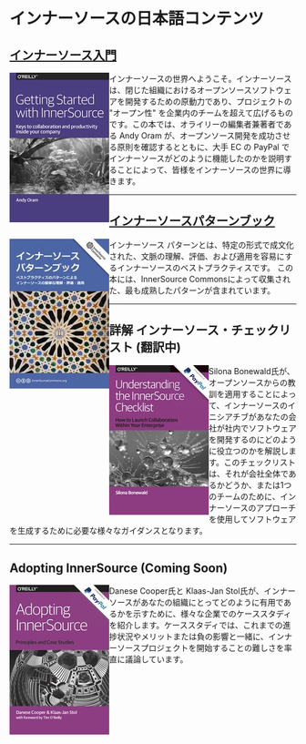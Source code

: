 # インナーソースの日本語コンテンツ

## [インナーソース入門](https://innersourcecommons.gitbook.io/books/v/getting-started-with-innersource/)

[<img src="./getting-started-with-innersource-cover-thumb.jpg" style="float:left" />](https://innersourcecommons.gitbook.io/books/v/getting-started-with-innersource/)

インナーソースの世界へようこそ。インナーソースは、閉じた組織におけるオープンソースソフトウェアを開発するための原動力であり、プロジェクトの "オープン性" を企業内のチームを超えて広げるものです。この本では、オライリーの編集者兼著者である Andy Oram が、オープンソース開発を成功させる原則を確認するとともに、大手 EC の PayPal でインナーソースがどのように機能したのかを説明することによって、皆様をインナーソースの世界に導きます。

---

## [インナーソースパターンブック](https://patterns.innersourcecommons.org/v/ja/)

[<img src="./innersource-patterns-cover-thumb.jpg" style="float:left" />](https://patterns.innersourcecommons.org/v/ja/)

インナーソース パターンとは、特定の形式で成文化された、文脈の理解、評価、および適用を容易にするインナーソースのベストプラクティスです。 この本には、InnerSource Commonsによって収集された、最も成熟したパターンが含まれています。

---

## 詳解 インナーソース・チェックリスト (翻訳中)

<img src="./innersource-checklist-cover-thumb.jpg" style="float:left" />

Silona Bonewald氏が、オープンソースからの教訓を適用することによって、インナーソースのイニシアチブがあなたの会社が社内でソフトウェアを開発するのにどのように役立つのかを解説します。このチェックリストは、それが会社全体であるかどうか、または1つのチームのために、インナーソースのアプローチを使用してソフトウェアを生成するために必要な様々なガイダンスとなります。

---

## Adopting InnerSource (Coming Soon)

<img src="./adopting-innersource-cover-thumb.jpg" style="float:left" />

Danese Cooper氏と Klaas-Jan Stol氏が、インナーソースがあなたの組織にとってどのように有用であるかを示すために、様々な企業でのケーススタディを紹介します。ケーススタディでは、これまでの進捗状況やメリットまたは負の影響と一緒に、インナーソースプロジェクトを開始することの難しさを率直に議論しています。
